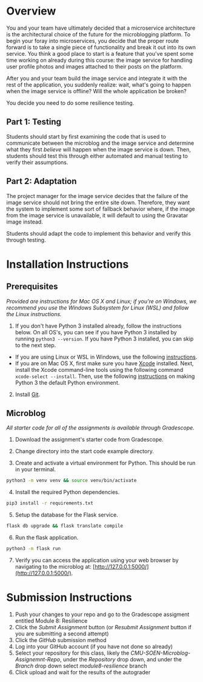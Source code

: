 # Overview

You and your team have ultimately decided that a microservice architecture is the architectural choice of the future for the microblogging platform.  To begin your foray into microservices, you decide that the proper route forward is to take a single piece of functionality and break it out into its own service. You think a good place to start is a feature that you've spent some time working on already during this course: the image service for handling user profile photos and images attached to their posts on the platform.

After you and your team build the image service and integrate it with the rest of the application, you suddenly realize: wait, what's going to happen when the image service is offline?  Will the whole application be broken?

You decide you need to do some resilience testing.

## Part 1: Testing

Students should start by first examining the code that is used to communicate between the microblog and the image service and determine what they first *believe* will happen when the image service is down.  Then, students should test this through either automated and manual testing to verify their assumptions.

## Part 2: Adaptation

The project manager for the image service decides that the failure of the image service should not bring the entire site down.  Therefore, they want the system to implement some sort of fallback behavior where, if the image from the image service is unavailable, it will default to using the Gravatar image instead.  

Students should adapt the code to implement this behavior and verify this through testing.

# Installation Instructions

## Prerequisites 

_Provided are instructions for Mac OS X and Linux; if you're on Windows, we recommend you use the Windows Subsystem for Linux (WSL) and follow the Linux instructions._

1. If you don't have Python 3 installed already, follow the instructions below.  On all OS's, you can see if you have Python 3 installed by running `python3 --version`.  If you have Python 3 installed, you can skip to the next step.

* If you are using Linux or WSL in Windows, use the following [instructions](https://www.digitalocean.com/community/tutorials/how-to-install-python-3-and-set-up-a-programming-environment-on-an-ubuntu-20-04-server).  
* If you are on Mac OS X, first make sure you have [Xcode](https://developer.apple.com/xcode/) installed.  Next, install the Xcode command-line tools using the following command `xcode-select --install`.  Then, use the following [instructions](https://opensource.com/article/19/5/python-3-default-mac) on making Python 3 the default Python environment.

2. Install [Git](https://git-scm.com/book/en/v2/Getting-Started-Installing-Git).

## Microblog

_All starter code for all of the assignments is available through Gradescope._

1. Download the assignment's starter code from Gradescope.

2. Change directory into the start code example directory.

3. Create and activate a virtual environment for Python.  This should be run in your terminal.

```sh
python3 -m venv venv && source venv/bin/activate
```

4. Install the required Python dependencies.

```sh
pip3 install -r requirements.txt
```

5. Setup the database for the Flask service.

```sh
flask db upgrade && flask translate compile
```

6. Run the flask application.

```sh
python3 -m flask run
```

7. Verify you can access the application using your web browser by navigating to the microblog at: [http://127.0.0.1:5000/](http://127.0.0.1:5000/).

# Submission Instructions

1. Push your changes to your repo and go to the Gradescope assigment entitled Module 8: Resilience
2. Click the _Submit Assignment_ button (or _Resubmit Assignment_ button if you are submitting a second attempt)
3. Click the _GitHub_ submission method
4. Log into your GitHub account (if you have not done so already)
5. Select your repository for this class, likely the _CMU-SOEN-Microblog-Assignemnt-Repo_, under the _Repository_ drop down, and under the _Branch_ drop down select _module8-resilience_ branch
6. Click upload and wait for the results of the autograder
